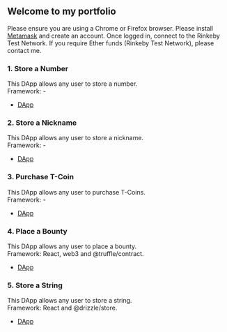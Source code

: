 ## Welcome to my portfolio
Please ensure you are using a Chrome or Firefox browser. Please install [Metamask](https://metamask.io/download.html) and create an account. Once logged in, connect to the Rinkeby Test Network. If you require Ether funds (Rinkeby Test Network), please contact me.

### 1. Store a Number
This DApp allows any user to store a number.<br/> 
Framework: -

 * [DApp](1_Number/src/index.html)

### 2. Store a Nickname
This DApp allows any user to store a nickname.<br/> 
Framework: -

 * [DApp](2_Nickname/src/index.html)

### 3. Purchase T-Coin
This DApp allows any user to purchase T-Coins.<br/> 
Framework: -

 * [DApp](3_T_Coin/src/index.html)

### 4. Place a Bounty
This DApp allows any user to place a bounty.<br/> 
Framework: React, web3 and @truffle/contract. 

 * [DApp](4_BountyHunt/build)

### 5. Store a String
This DApp allows any user to store a string. <br/> 
Framework: React and @drizzle/store.

 * [DApp](5_String_Handling/build)

 